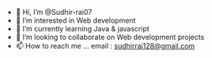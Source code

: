 - 👋 Hi, I’m @Sudhir-rai07
- 👀 I’m interested in Web development 
- 🌱 I’m currently learning Java & javascript 
- 💞️ I’m looking to collaborate on Web development projects
- 📫 How to reach me ...
email : sudhirrai128@gmail.com
<!---
Sudhir-rai07/Sudhir-rai07 is a ✨ special ✨ repository because its `README.md` (this file) appears on your GitHub profile.
You can click the Preview link to take a look at your changes.
--->
